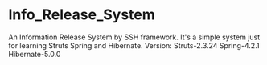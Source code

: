 # Info_Release_System
An Information Release System by SSH framework.
It's a simple system just for learning Struts Spring and Hibernate.
Version: Struts-2.3.24 Spring-4.2.1 Hibernate-5.0.0

